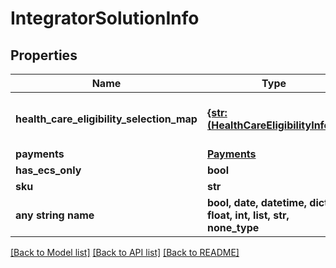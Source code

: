 # IntegratorSolutionInfo


## Properties
Name | Type | Description | Notes
------------ | ------------- | ------------- | -------------
**health_care_eligibility_selection_map** | [**{str: (HealthCareEligibilityInfo,)}**](HealthCareEligibilityInfo.md) | Map of health care service to related info. The valid keys are as follows: HEALTH_CARE_ELIGIBILITY, HEALTH_CARE_CLAIMS, HEALTH_CARE_REMITTANCEHEALTH_CARE_ELIGIBILITY_AND_ESTIMATOR, HEALTH_CARE_PATIENT_BILLING | [optional] 
**payments** | [**Payments**](Payments.md) |  | [optional] 
**has_ecs_only** | **bool** |  | [optional] 
**sku** | **str** |  | [optional] 
**any string name** | **bool, date, datetime, dict, float, int, list, str, none_type** | any string name can be used but the value must be the correct type | [optional]

[[Back to Model list]](../README.md#documentation-for-models) [[Back to API list]](../README.md#documentation-for-api-endpoints) [[Back to README]](../README.md)


